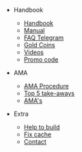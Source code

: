 - Handbook   
    - [Handbook](MDFiles/Handbook/handbook.md)   
    - [Manual](MDFiles/Handbook/manual.md)
    - [FAQ Telegram](MDFiles/Handbook/M2_FAQ.md)
    - [Gold Coins](MDFiles/Handbook/goldcoins.md)
    - [Videos](MDFiles/Handbook/videos.md)
    - [Promo code](MDFiles/Handbook/promocodes.md)

- AMA
    - [AMA Procedure](MDFiles/AMA/AMA_Procedure.md)
    - [Top 5 take-aways](MDFiles/AMA/AMA_top5.md)
    - [AMA's](MDFiles/AMA/AMA.md)

- Extra
    - [Help to build](MDFiles/Contact/contact.md)
    - [Fix cache](MDFiles/Contact/cache.md)
    - [Contact](https://t.me/Dutchdev)


